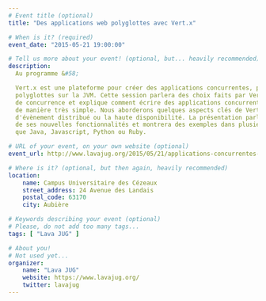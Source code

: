 ```yaml
---
# Event title (optional)
title: "Des applications web polyglottes avec Vert.x"

# When is it? (required)
event_date: "2015-05-21 19:00:00"

# Tell us more about your event! (optional, but... heavily recommended)
description:
  Au programme &#58;

  Vert.x est une plateforme pour créer des applications concurrentes, performantes et 
  polyglottes sur la JVM. Cette session parlera des choix faits par Vert.x, de son modèle 
  de concurrence et explique comment écrire des applications concurrentes et performantes 
  de manière très simple. Nous aborderons quelques aspects clés de Vert.x comme le bus 
  d'évènement distribué ou la haute disponibilité. La présentation parlera de Vert.x 3.0, 
  de ses nouvelles fonctionnalités et montrera des exemples dans plusieurs languages tels 
  que Java, Javascript, Python ou Ruby.

# URL of your event, on your own website (optional)
event_url: http://www.lavajug.org/2015/05/21/applications-concurrentes-polyglottes.html

# Where is it? (optional, but then again, heavily recommended)
location:
    name: Campus Universitaire des Cézeaux
    street_address: 24 Avenue des Landais
    postal_code: 63170
    city: Aubière

# Keywords describing your event (optional)
# Please, do not add too many tags...
tags: [ "Lava JUG" ]

# About you!
# Not used yet...
organizer:
    name: "Lava JUG"
    website: https://www.lavajug.org/
    twitter: lavajug
---
```

